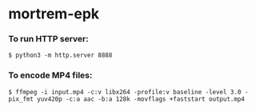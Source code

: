 # mortrem-epk

### To run HTTP server:
`$ python3 -m http.server 8888`


### To encode MP4 files:
`$ ffmpeg -i input.mp4 -c:v libx264 -profile:v baseline -level 3.0 -pix_fmt yuv420p -c:a aac -b:a 128k -movflags +faststart output.mp4`
